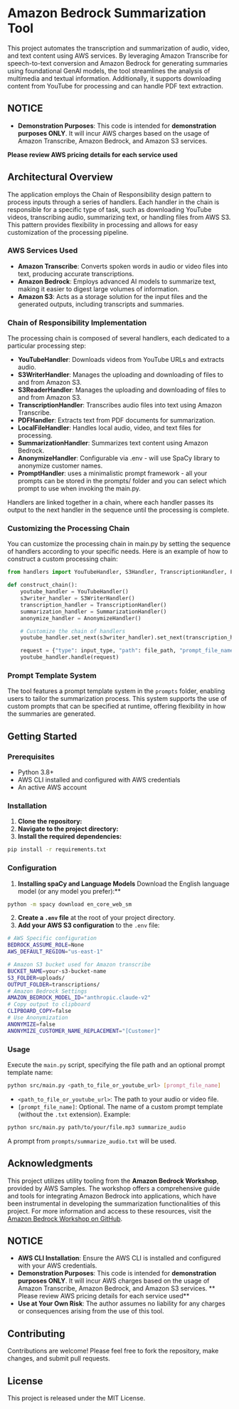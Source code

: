 # Amazon Bedrock Summarization Tool

This project automates the transcription and summarization of audio, video, and text content using AWS services. By leveraging Amazon Transcribe for speech-to-text conversion and Amazon Bedrock for generating summaries using foundational GenAI models, the tool streamlines the analysis of multimedia and textual information. Additionally, it supports downloading content from YouTube for processing and can handle PDF text extraction.

## NOTICE

- **Demonstration Purposes**: This code is intended for **demonstration purposes ONLY**. It will incur AWS charges based on the usage of Amazon Transcribe, Amazon Bedrock, and Amazon S3 services. 

**Please review AWS pricing details for each service used** 

## Architectural Overview

The application employs the Chain of Responsibility design pattern to process inputs through a series of handlers. Each handler in the chain is responsible for a specific type of task, such as downloading YouTube videos, transcribing audio, summarizing text, or handling files from AWS S3. This pattern provides flexibility in processing and allows for easy customization of the processing pipeline.

### AWS Services Used

- **Amazon Transcribe**: Converts spoken words in audio or video files into text, producing accurate transcriptions.
- **Amazon Bedrock**: Employs advanced AI models to summarize text, making it easier to digest large volumes of information.
- **Amazon S3**: Acts as a storage solution for the input files and the generated outputs, including transcripts and summaries.


### Chain of Responsibility Implementation
The processing chain is composed of several handlers, each dedicated to a particular processing step:

- **YouTubeHandler**: Downloads videos from YouTube URLs and extracts audio.
- **S3WriterHandler**: Manages the uploading and downloading of files to and from Amazon S3.
- **S3ReaderHandler**: Manages the uploading and downloading of files to and from Amazon S3.
- **TranscriptionHandler**: Transcribes audio files into text using Amazon Transcribe.
- **PDFHandler**: Extracts text from PDF documents for summarization.
- **LocalFileHandler**: Handles local audio, video, and text files for processing.
- **SummarizationHandler**: Summarizes text content using Amazon Bedrock.
- **AnonymizeHandler**: Configurable via .env - will use SpaCy library to anonymize customer names. 
- **PromptHandler**: uses a minimalistic prompt framework - all your prompts can be stored in the prompts/ folder and you can select which prompt to use when invoking the main.py.

Handlers are linked together in a chain, where each handler passes its output to the next handler in the sequence until the processing is complete.

### Customizing the Processing Chain
You can customize the processing chain in main.py by setting the sequence of handlers according to your specific needs. Here is an example of how to construct a custom processing chain:
```python
from handlers import YouTubeHandler, S3Handler, TranscriptionHandler, PDFHandler, SummarizationHandler

def construct_chain():
    youtube_handler = YouTubeHandler()
    s3writer_handler = S3WriterHandler()
    transcription_handler = TranscriptionHandler()    
    summarization_handler = SummarizationHandler()
    anonymize_handler = AnonymizeHandler()

    # Customize the chain of handlers
    youtube_handler.set_next(s3writer_handler).set_next(transcription_handler).set_next(prompt_handler).set_next(bedrock_handler)

    request = {"type": input_type, "path": file_path, "prompt_file_name": prompt_file_name}
    youtube_handler.handle(request)
```

### Prompt Template System

The tool features a prompt template system in the `prompts` folder, enabling users to tailor the summarization process. This system supports the use of custom prompts that can be specified at runtime, offering flexibility in how the summaries are generated.

## Getting Started

### Prerequisites

- Python 3.8+
- AWS CLI installed and configured with AWS credentials
- An active AWS account

### Installation

1. **Clone the repository:**
2. **Navigate to the project directory:**
3. **Install the required dependencies:**
```bash 
pip install -r requirements.txt
```

### Configuration
1. **Installing spaCy and Language Models** Download the English language model (or any model you prefer):**
```bash
python -m spacy download en_core_web_sm
```
2. **Create a `.env` file** at the root of your project directory.
3. **Add your AWS S3 configuration** to the `.env` file:

```bash
# AWS Specific configuration
BEDROCK_ASSUME_ROLE=None
AWS_DEFAULT_REGION="us-east-1"

# Amazon S3 bucket used for Amazon transcribe
BUCKET_NAME=your-s3-bucket-name
S3_FOLDER=uploads/
OUTPUT_FOLDER=transcriptions/
# Amazon Bedrock Settings
AMAZON_BEDROCK_MODEL_ID="anthropic.claude-v2"
# Copy output to clipboard
CLIPBOARD_COPY=false
# Use Anonymization
ANONYMIZE=false
ANONYMIZE_CUSTOMER_NAME_REPLACEMENT="[Customer]"
```
### Usage

Execute the `main.py` script, specifying the file path and an optional prompt template name:
```bash
python src/main.py <path_to_file_or_youtube_url> [prompt_file_name]
```

- `<path_to_file_or_youtube_url>`: The path to your audio or video file.
- `[prompt_file_name]`: Optional. The name of a custom prompt template (without the `.txt` extension). 
Example: 
```bash
python src/main.py path/to/your/file.mp3 summarize_audio
```
A prompt from `prompts/summarize_audio.txt` will be used.

## Acknowledgments

This project utilizes utility tooling from the **Amazon Bedrock Workshop**, provided by AWS Samples. The workshop offers a comprehensive guide and tools for integrating Amazon Bedrock into applications, which have been instrumental in developing the summarization functionalities of this project. For more information and access to these resources, visit the [Amazon Bedrock Workshop on GitHub](https://github.com/aws-samples/amazon-bedrock-workshop).

## NOTICE

- **AWS CLI Installation**: Ensure the AWS CLI is installed and configured with your AWS credentials.
- **Demonstration Purposes**: This code is intended for **demonstration purposes ONLY**. It will incur AWS charges based on the usage of Amazon Transcribe, Amazon Bedrock, and Amazon S3 services. 
** Please review AWS pricing details for each service used** 
- **Use at Your Own Risk**: The author assumes no liability for any charges or consequences arising from the use of this tool.

## Contributing

Contributions are welcome! Please feel free to fork the repository, make changes, and submit pull requests.

## License

This project is released under the MIT License.




